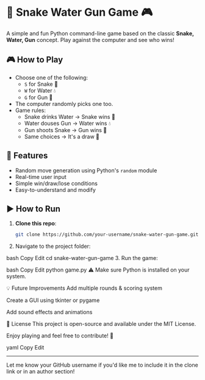 # 🐍 Snake Water Gun Game 🎮

A simple and fun Python command-line game based on the classic **Snake, Water, Gun** concept. Play against the computer and see who wins!

## 🎮 How to Play
- Choose one of the following:
  - `S` for Snake 🐍  
  - `W` for Water 💧  
  - `G` for Gun 🔫
- The computer randomly picks one too.
- Game rules:
  - Snake drinks Water → Snake wins 🐍
  - Water douses Gun → Water wins 💧
  - Gun shoots Snake → Gun wins 🔫
  - Same choices → It's a draw 🤝

## 🧠 Features
- Random move generation using Python's `random` module
- Real-time user input
- Simple win/draw/lose conditions
- Easy-to-understand and modify

## ▶️ How to Run

1. **Clone this repo**:
   ```bash
   git clone https://github.com/your-username/snake-water-gun-game.git
2. Navigate to the project folder:

  bash
  Copy
  Edit
  cd snake-water-gun-game
3. Run the game:

  bash
  Copy
  Edit
  python game.py
⚠️ Make sure Python is installed on your system.

💡 Future Improvements
    Add multiple rounds & scoring system

Create a GUI using tkinter or pygame

Add sound effects and animations

📄 License
This project is open-source and available under the MIT License.

Enjoy playing and feel free to contribute! 🚀

yaml
Copy
Edit

---

Let me know your GitHub username if you'd like me to include it in the clone link or in an author section!
